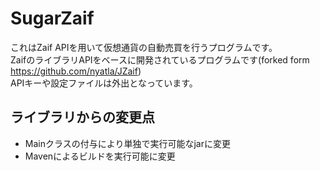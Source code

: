 # SugarZaif
これはZaif APIを用いて仮想通貨の自動売買を行うプログラムです。  
ZaifのライブラリAPIをベースに開発されているプログラムです(forked form https://github.com/nyatla/JZaif)  
APIキーや設定ファイルは外出となっています。  
  
  
## ライブラリからの変更点
- Mainクラスの付与により単独で実行可能なjarに変更
- Mavenによるビルドを実行可能に変更 
  
  
  
